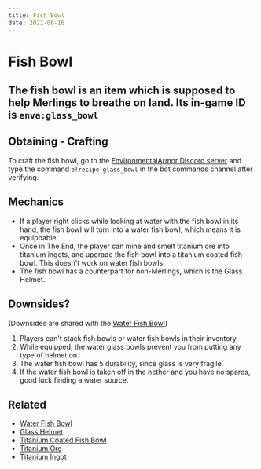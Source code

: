 ```yaml
---
title: Fish Bowl
date: 2021-06-16
---
```

# Fish Bowl

The fish bowl is an item which is supposed to help Merlings to breathe on land.
Its in-game ID is `enva:glass_bowl`
---
## Obtaining - Crafting

To craft the fish bowl, go to the [EnvironmentalArmor Discord server](https://discord.gg/MzKD2yq8N8) and type the command `e!recipe glass_bowl` in the bot commands channel after verifying.

## Mechanics

* If a player right clicks while looking at water with the fish bowl in its hand, the fish bowl will turn into a water fish bowl, which means it is equippable.
* Once in The End, the player can mine and smelt titanium ore into titanium ingots, and upgrade the fish bowl into a titanium coated fish bowl. This doesn't work on water fish bowls.
* The fish bowl has a counterpart for non-Merlings, which is the Glass Helmet.

## Downsides?

(Downsides are shared with the [Water Fish Bowl](items/water_fish_bowl.md))

1. Players can't stack fish bowls or water fish bowls in their inventory.
2. While equipped, the water glass bowls prevent you from putting any type of helmet on.
3. The water fish bowl has 5 durability, since glass is very fragile.
4. If the water fish bowl is taken off in the nether and you have no spares, good luck finding a water source.

## Related

* [Water Fish Bowl](items/water_fish_bowl.md)
* [Glass Helmet](items/glass_helmet.md)
* [Titanium Coated Fish Bowl](items/titanium_coated_fish_bowl.md)
* [Titanium Ore](blocks/titanium_ore.md)
* [Titanium Ingot](items/titanium_ingot.md)